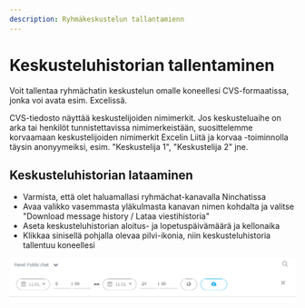 ```yaml
---
description: Ryhmäkeskustelun tallantamienn
---
```


# Keskusteluhistorian tallentaminen

Voit tallentaa ryhmächatin keskustelun omalle koneellesi CVS-formaatissa, jonka voi avata esim. Excelissä.

CVS-tiedosto näyttää keskustelijoiden nimimerkit. Jos keskusteluaihe on arka tai henkilöt tunnistettavissa nimimerkeistään, suosittelemme korvaamaan keskustelijoiden nimimerkit Excelin Liitä ja korvaa -toiminnolla täysin anonyymeiksi, esim. "Keskustelija 1", "Keskustelija 2" jne.

## Keskusteluhistorian lataaminen

* Varmista, että olet haluamallasi ryhmächat-kanavalla Ninchatissa
* Avaa valikko vasemmasta yläkulmasta kanavan nimen kohdalta ja valitse "Download message history / Lataa viestihistoria"
* Aseta keskusteluhistorian aloitus- ja lopetuspäivämäärä ja kellonaika
* Klikkaa sinisellä pohjalla olevaa pilvi-ikonia, niin keskusteluhistoria tallentuu koneellesi

![Kanavan viestihistorian lataaminen](../.gitbook/assets/download-channel-history.png)

